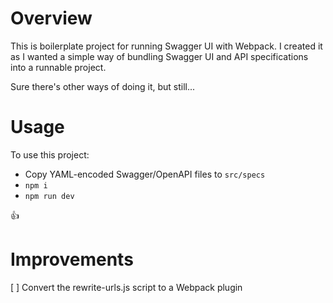 Overview
===

This is boilerplate project for running Swagger UI with Webpack. I created it as I wanted a simple way of bundling Swagger UI and API specifications into a runnable project.

Sure there's other ways of doing it, but still...

Usage
===

To use this project:

* Copy YAML-encoded Swagger/OpenAPI files to `src/specs`
* `npm i`
* `npm run dev`

:thumbsup:

Improvements
===

[ ] Convert the rewrite-urls.js script to a Webpack plugin
